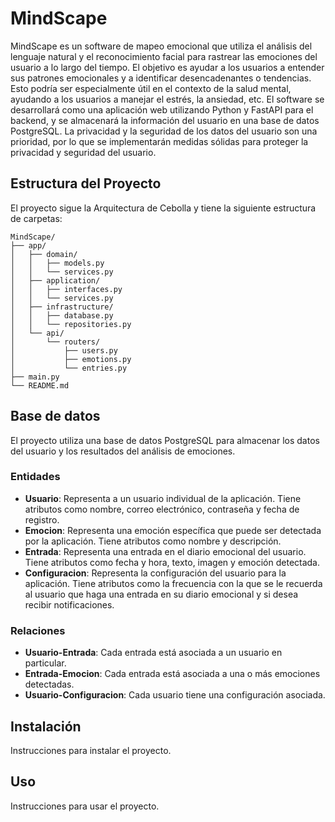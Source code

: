 # MindScape

MindScape es un software de mapeo emocional que utiliza el análisis del lenguaje natural y el reconocimiento facial para rastrear las emociones del usuario a lo largo del tiempo. El objetivo es ayudar a los usuarios a entender sus patrones emocionales y a identificar desencadenantes o tendencias. Esto podría ser especialmente útil en el contexto de la salud mental, ayudando a los usuarios a manejar el estrés, la ansiedad, etc. El software se desarrollará como una aplicación web utilizando Python y FastAPI para el backend, y se almacenará la información del usuario en una base de datos PostgreSQL. La privacidad y la seguridad de los datos del usuario son una prioridad, por lo que se implementarán medidas sólidas para proteger la privacidad y seguridad del usuario.

## Estructura del Proyecto

El proyecto sigue la Arquitectura de Cebolla y tiene la siguiente estructura de carpetas:

```
MindScape/
├── app/
│   ├── domain/
│   │   ├── models.py
│   │   └── services.py
│   ├── application/
│   │   ├── interfaces.py
│   │   └── services.py
│   ├── infrastructure/
│   │   ├── database.py
│   │   └── repositories.py
│   └── api/
│       └── routers/
│           ├── users.py
│           ├── emotions.py
│           └── entries.py
├── main.py
└── README.md
```

## Base de datos

El proyecto utiliza una base de datos PostgreSQL para almacenar los datos del usuario y los resultados del análisis de emociones.

### Entidades

- **Usuario**: Representa a un usuario individual de la aplicación. Tiene atributos como nombre, correo electrónico, contraseña y fecha de registro.
- **Emocion**: Representa una emoción específica que puede ser detectada por la aplicación. Tiene atributos como nombre y descripción.
- **Entrada**: Representa una entrada en el diario emocional del usuario. Tiene atributos como fecha y hora, texto, imagen y emoción detectada.
- **Configuracion**: Representa la configuración del usuario para la aplicación. Tiene atributos como la frecuencia con la que se le recuerda al usuario que haga una entrada en su diario emocional y si desea recibir notificaciones.

### Relaciones

- **Usuario-Entrada**: Cada entrada está asociada a un usuario en particular.
- **Entrada-Emocion**: Cada entrada está asociada a una o más emociones detectadas.
- **Usuario-Configuracion**: Cada usuario tiene una configuración asociada.

## Instalación

Instrucciones para instalar el proyecto.

## Uso

Instrucciones para usar el proyecto.
